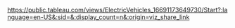 https://public.tableau.com/views/ElectricVehicles_16691173649730/Start?:language=en-US&:sid=&:display_count=n&:origin=viz_share_link
